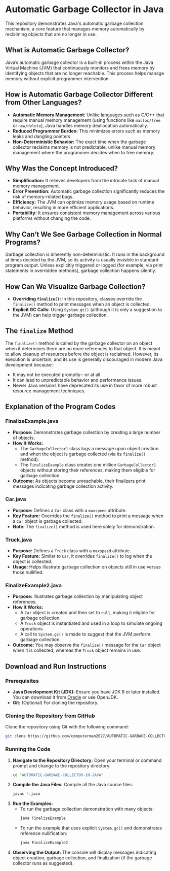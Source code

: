 # Automatic Garbage Collector in Java

This repository demonstrates Java's automatic garbage collection mechanism, a core feature that manages memory automatically by reclaiming objects that are no longer in use.

## What is Automatic Garbage Collector?
Java’s automatic garbage collector is a built-in process within the Java Virtual Machine (JVM) that continuously monitors and frees memory by identifying objects that are no longer reachable. This process helps manage memory without explicit programmer intervention.

## How is Automatic Garbage Collector Different from Other Languages?
- **Automatic Memory Management:** Unlike languages such as C/C++ that require manual memory management (using functions like `malloc/free` or `new/delete`), Java handles memory deallocation automatically.
- **Reduced Programmer Burden:** This minimizes errors such as memory leaks and dangling pointers.
- **Non-Deterministic Behavior:** The exact time when the garbage collector reclaims memory is not predictable, unlike manual memory management where the programmer decides when to free memory.

## Why Was the Concept Introduced?
- **Simplification:** It relieves developers from the intricate task of manual memory management.
- **Error Prevention:** Automatic garbage collection significantly reduces the risk of memory-related bugs.
- **Efficiency:** The JVM can optimize memory usage based on runtime behavior, resulting in more efficient applications.
- **Portability:** It ensures consistent memory management across various platforms without changing the code.

## Why Can’t We See Garbage Collection in Normal Programs?
Garbage collection is inherently non-deterministic. It runs in the background at times decided by the JVM, so its activity is usually invisible in standard program output. Unless explicitly triggered or logged (for example, via print statements in overridden methods), garbage collection happens silently.

## How Can We Visualize Garbage Collection?
- **Overriding `finalize()`:** In this repository, classes override the `finalize()` method to print messages when an object is collected.
- **Explicit GC Calls:** Using `System.gc()` (although it is only a suggestion to the JVM) can help trigger garbage collection.

## The `finalize` Method
The `finalize()` method is called by the garbage collector on an object when it determines there are no more references to that object. It is meant to allow cleanup of resources before the object is reclaimed. However, its execution is uncertain, and its use is generally discouraged in modern Java development because:
- It may not be executed promptly—or at all.
- It can lead to unpredictable behavior and performance issues.
- Newer Java versions have deprecated its use in favor of more robust resource management techniques.

## Explanation of the Program Codes

### FinalizeExample.java
- **Purpose:** Demonstrates garbage collection by creating a large number of objects.
- **How It Works:** 
  - The `GarbageCollector1` class logs a message upon object creation and when the object is garbage collected (via its `finalize()` method).
  - The `FinalizeExample` class creates one million `GarbageCollector1` objects without storing their references, making them eligible for garbage collection.
- **Outcome:** As objects become unreachable, their finalizers print messages indicating garbage collection activity.

### Car.java
- **Purpose:** Defines a `Car` class with a `maxspeed` attribute.
- **Key Feature:** Overrides the `finalize()` method to print a message when a `Car` object is garbage collected.
- **Note:** The `finalize()` method is used here solely for demonstration.

### Truck.java
- **Purpose:** Defines a `Truck` class with a `maxspeed` attribute.
- **Key Feature:** Similar to `Car`, it overrides `finalize()` to log when the object is collected.
- **Usage:** Helps illustrate garbage collection on objects still in use versus those nullified.

### FinalizeExample2.java
- **Purpose:** Illustrates garbage collection by manipulating object references.
- **How It Works:** 
  - A `Car` object is created and then set to `null`, making it eligible for garbage collection.
  - A `Truck` object is instantiated and used in a loop to simulate ongoing operations.
  - A call to `System.gc()` is made to suggest that the JVM perform garbage collection.
- **Outcome:** You may observe the `finalize()` message for the `Car` object when it is collected, whereas the `Truck` object remains in use.

## Download and Run Instructions

### Prerequisites
- **Java Development Kit (JDK):** Ensure you have JDK 8 or later installed. You can download it from [Oracle](https://www.oracle.com/java/technologies/javase-downloads.html) or use OpenJDK.
- **Git:** (Optional) For cloning the repository.

### Cloning the Repository from GitHub
Clone the repository using Git with the following command:
```bash
git clone https://github.com/computerman2027/AUTOMATIC-GARBAGE-COLLECTOR-IN-JAVA.git
```

### Running the Code
1. **Navigate to the Repository Directory:**
   Open your terminal or command prompt and change to the repository directory:
   ```bash
   cd "AUTOMATIC-GARBAGE-COLLECTOR-IN-JAVA"
   ```
2. **Compile the Java Files:**
   Compile all the Java source files:
   ```bash
   javac *.java
   ```
3. **Run the Examples:**
   - To run the garbage collection demonstration with many objects:
     ```bash
     java FinalizeExample
     ```
   - To run the example that uses explicit `System.gc()` and demonstrates reference nullification:
     ```bash
     java FinalizeExample2
     ```
4. **Observing the Output:**
   The console will display messages indicating object creation, garbage collection, and finalization (if the garbage collector runs as suggested).

